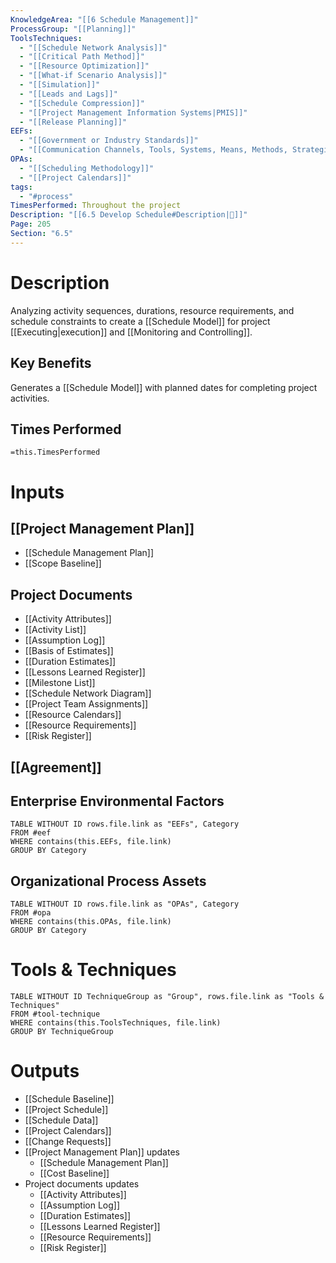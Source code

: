 ```yaml
---
KnowledgeArea: "[[6 Schedule Management]]"
ProcessGroup: "[[Planning]]"
ToolsTechniques:
  - "[[Schedule Network Analysis]]"
  - "[[Critical Path Method]]"
  - "[[Resource Optimization]]"
  - "[[What-if Scenario Analysis]]"
  - "[[Simulation]]"
  - "[[Leads and Lags]]"
  - "[[Schedule Compression]]"
  - "[[Project Management Information Systems|PMIS]]"
  - "[[Release Planning]]"
EEFs:
  - "[[Government or Industry Standards]]"
  - "[[Communication Channels, Tools, Systems, Means, Methods, Strategies]]"
OPAs:
  - "[[Scheduling Methodology]]"
  - "[[Project Calendars]]"
tags:
  - "#process"
TimesPerformed: Throughout the project
Description: "[[6.5 Develop Schedule#Description|📝]]"
Page: 205
Section: "6.5"
---
```

# Description
Analyzing activity sequences, durations, resource requirements, and schedule constraints to create a [[Schedule Model]] for project [[Executing|execution]] and [[Monitoring and Controlling]].
## Key Benefits
Generates a [[Schedule Model]] with planned dates for completing project activities.
## Times Performed
`=this.TimesPerformed`
# Inputs
## [[Project Management Plan]]
- [[Schedule Management Plan]]
- [[Scope Baseline]]
## Project Documents
- [[Activity Attributes]]
- [[Activity List]]
- [[Assumption Log]]
- [[Basis of Estimates]]
- [[Duration Estimates]]
- [[Lessons Learned Register]]
- [[Milestone List]]
- [[Schedule Network Diagram]]
- [[Project Team Assignments]]
- [[Resource Calendars]]
- [[Resource Requirements]]
- [[Risk Register]]
## [[Agreement]]
## Enterprise Environmental Factors
```dataview
TABLE WITHOUT ID rows.file.link as "EEFs", Category
FROM #eef
WHERE contains(this.EEFs, file.link)
GROUP BY Category
```
## Organizational Process Assets
```dataview
TABLE WITHOUT ID rows.file.link as "OPAs", Category
FROM #opa
WHERE contains(this.OPAs, file.link)
GROUP BY Category
```
# Tools & Techniques
```dataview
TABLE WITHOUT ID TechniqueGroup as "Group", rows.file.link as "Tools & Techniques"
FROM #tool-technique
WHERE contains(this.ToolsTechniques, file.link)
GROUP BY TechniqueGroup
```
# Outputs
- [[Schedule Baseline]]
- [[Project Schedule]]
- [[Schedule Data]]
- [[Project Calendars]]
- [[Change Requests]]
- [[Project Management Plan]] updates
	- [[Schedule Management Plan]]
	- [[Cost Baseline]]
- Project documents updates
	- [[Activity Attributes]]
	- [[Assumption Log]]
	- [[Duration Estimates]]
	- [[Lessons Learned Register]]
	- [[Resource Requirements]]
	- [[Risk Register]]